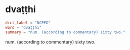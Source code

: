 # dvaṭṭhi

``` toml
dict_label = "NCPED"
word = "dvaṭṭhi"
summary = "num. (according to commentary) sixty two."
```

num. (according to commentary) sixty two.

